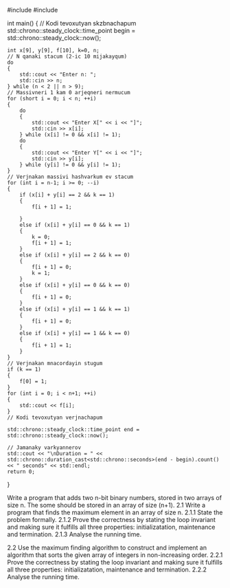 #include <iostream>
#include <chrono>

int main() {
	// Kodi tevoxutyan skzbnachapum
	std::chrono::steady_clock::time_point begin = std::chrono::steady_clock::now();

	
	int x[9], y[9], f[10], k=0, n;
	// N qanaki stacum (2-ic 10 mijakayqum)
	do
	{
		std::cout << "Enter n: ";
		std::cin >> n;
	} while (n < 2 || n > 9);
	// Massivneri 1 kam 0 arjeqneri nermucum
	for (short i = 0; i < n; ++i)
	{
		do
		{
			std::cout << "Enter X[" << i << "]";
			std::cin >> x[i];
		} while (x[i] != 0 && x[i] != 1);
		do
		{
			std::cout << "Enter Y[" << i << "]";
			std::cin >> y[i];
		} while (y[i] != 0 && y[i] != 1);
	}
	// Verjnakan massivi hashvarkum ev stacum
	for (int i = n-1; i >= 0; --i)
	{
		if (x[i] + y[i] == 2 && k == 1)
		{
			f[i + 1] = 1;

		}
		else if (x[i] + y[i] == 0 && k == 1)
		{
			k = 0;
			f[i + 1] = 1;
		}
		else if (x[i] + y[i] == 2 && k == 0)
		{
			f[i + 1] = 0;
			k = 1;
		}
		else if (x[i] + y[i] == 0 && k == 0)
		{
			f[i + 1] = 0;
		}
		else if (x[i] + y[i] == 1 && k == 1)
		{
			f[i + 1] = 0;
		}
		else if (x[i] + y[i] == 1 && k == 0)
		{
			f[i + 1] = 1;
		}
	}
	// Verjnakan mnacordayin stugum
	if (k == 1)
	{
		f[0] = 1;
	}
	for (int i = 0; i < n+1; ++i)
	{
		std::cout << f[i];
	}
	// Kodi tevoxutyan verjnachapum

	std::chrono::steady_clock::time_point end = std::chrono::steady_clock::now();

	// Jamanaky varkyannerov
	std::cout << "\nDuration = " << std::chrono::duration_cast<std::chrono::seconds>(end - begin).count() << " seconds" << std::endl;
	return 0;
}

Write a program that adds two n-bit binary numbers, stored in two arrays of size n. The some should be stored in an array of size (n+1).
2.1 Write a program that finds the maximum element in an array of size n. 2.1.1 State the problem formally. 2.1.2 Prove the correctness by stating the loop invariant and making sure it fulfills all three properties: initializatation, maintenance and termination. 2.1.3 Analyse the running time.

2.2 Use the maximum finding algorithm to construct and implement an algorithm that sorts the given array of integers in non-increasing order. 2.2.1 Prove the correctness by stating the loop invariant and making sure it fulfills all three properties: initializatation, maintenance and termination. 2.2.2 Analyse the running time.
